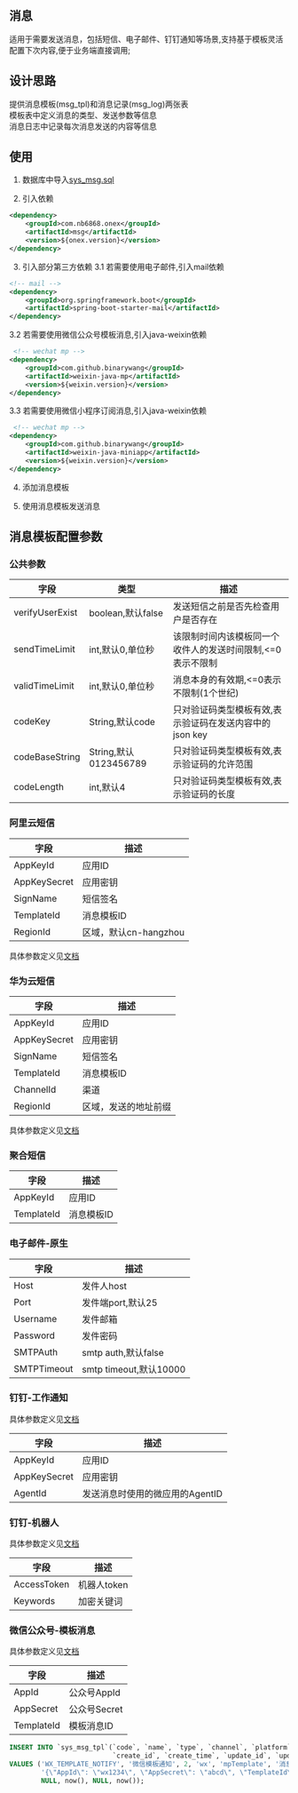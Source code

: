 ## 消息
适用于需要发送消息，包括短信、电子邮件、钉钉通知等场景,支持基于模板灵活配置下次内容,便于业务端直接调用;

## 设计思路
提供消息模板(msg_tpl)和消息记录(msg_log)两张表    
模板表中定义消息的类型、发送参数等信息    
消息日志中记录每次消息发送的内容等信息

## 使用
1. 数据库中导入[sys_msg.sql](https://onex.nb6868.com/sql/sys_msg.sql)

2. 引入依赖
```xml
<dependency>
    <groupId>com.nb6868.onex</groupId>
    <artifactId>msg</artifactId>
    <version>${onex.version}</version>
</dependency>
```

3. 引入部分第三方依赖
3.1 若需要使用电子邮件,引入mail依赖
```xml
<!-- mail -->
<dependency>
    <groupId>org.springframework.boot</groupId>
    <artifactId>spring-boot-starter-mail</artifactId>
</dependency>
```
3.2 若需要使用微信公众号模板消息,引入java-weixin依赖
```xml
 <!-- wechat mp -->
<dependency>
    <groupId>com.github.binarywang</groupId>
    <artifactId>weixin-java-mp</artifactId>
    <version>${weixin.version}</version>
</dependency>
```
3.3 若需要使用微信小程序订阅消息,引入java-weixin依赖
```xml
 <!-- wechat mp -->
<dependency>
    <groupId>com.github.binarywang</groupId>
    <artifactId>weixin-java-miniapp</artifactId>
    <version>${weixin.version}</version>
</dependency>
```

4. 添加消息模板

5. 使用消息模板发送消息

## 消息模板配置参数
### 公共参数
| 字段 | 类型             | 描述                               |
| ---- |----------------|----------------------------------|
|verifyUserExist| boolean,默认false | 发送短信之前是否先检查用户是否存在                |
|sendTimeLimit| int,默认0,单位秒    | 该限制时间内该模板同一个收件人的发送时间限制,<=0表示不限制  |
|validTimeLimit| int,默认0,单位秒    | 消息本身的有效期,<=0表示不限制(1个世纪)         |
|codeKey| String,默认code  | 只对验证码类型模板有效,表示验证码在发送内容中的json key |
|codeBaseString| String,默认0123456789 | 只对验证码类型模板有效,表示验证码的允许范围           |
|codeLength| int,默认4        | 只对验证码类型模板有效,表示验证码的长度             |

### 阿里云短信
| 字段 | 描述   |
| ---- |------|
| AppKeyId | 应用ID |
| AppKeySecret | 应用密钥 |
| SignName | 短信签名 |
| TemplateId | 消息模板ID   |
| RegionId | 区域，默认cn-hangzhou   |

具体参数定义见[文档](https://help.aliyun.com/zh/sms/getting-started/use-sms-api-or-sdks)

### 华为云短信
| 字段 | 描述         |
| ---- |------------|
| AppKeyId | 应用ID       |
| AppKeySecret | 应用密钥       |
| SignName | 短信签名       |
| TemplateId | 消息模板ID     |
| ChannelId | 渠道         |
| RegionId | 区域，发送的地址前缀 |

具体参数定义见[文档](https://support.huaweicloud.com/api-msgsms/sms_05_0001.html)

### 聚合短信
| 字段 | 描述         |
| ---- |------------|
| AppKeyId | 应用ID       |
| TemplateId | 消息模板ID     |

### 电子邮件-原生
| 字段          | 描述                   |
|-------------|----------------------|
| Host        | 发件人host              |
| Port        | 发件端port,默认25         |
| Username    | 发件邮箱                 |
| Password    | 发件密码                 |
| SMTPAuth    | smtp auth,默认false    |
| SMTPTimeout | smtp timeout,默认10000 |

### 钉钉-工作通知
具体参数定义见[文档](https://open.dingtalk.com/document/orgapp-server/asynchronous-sending-of-enterprise-session-messages)

| 字段 | 描述           |
| ---- |--------------|
| AppKeyId | 应用ID      |
| AppKeySecret | 应用密钥 |
| AgentId | 发送消息时使用的微应用的AgentID |

### 钉钉-机器人
具体参数定义见[文档](https://developers.dingtalk.com/document/robots/custom-robot-access)

| 字段          | 描述           |
|-------------|--------------|
| AccessToken | 机器人token      |
| Keywords    | 加密关键词 |


### 微信公众号-模板消息
具体参数定义见[文档](https://developers.weixin.qq.com/doc/offiaccount/Message_Management/Template_Message_Interface.html)

| 字段         | 描述        |
|------------|-----------|
| AppId      | 公众号AppId  |
| AppSecret  | 公众号Secret |
| TemplateId | 模板消息ID    |
```sql
INSERT INTO `sys_msg_tpl`(`code`, `name`, `type`, `channel`, `platform`, `title`, `content`, `params`,
                          `create_id`, `create_time`, `update_id`, `update_time`)
VALUES ('WX_TEMPLATE_NOTIFY', '微信模板通知', 2, 'wx', 'mpTemplate', '消息名称(无作用)', NULL,
        '{\"AppId\": \"wx1234\", \"AppSecret\": \"abcd\", \"TemplateId\": \"ABCDEF\"}',
        NULL, now(), NULL, now());
```
